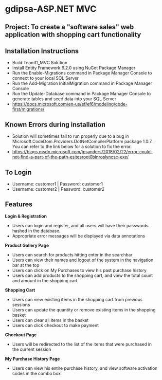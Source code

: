 # gdipsa-ASP.NET MVC

## Project: To create a "software sales" web application with shopping cart functionality

## Installation Instructions
- Build Team11_MVC Solution
- Install Entity Framework 6.2.0 using NuGet Package Manager
- Run the Enable-Migrations command in Package Manager Console to connect to your local SQL Server
- Run the Add-Migration InitialMigration command in Package Manager Console
- Run the Update-Database command in Package Manager Console to generate tables and seed data into your SQL Server
- https://docs.microsoft.com/en-us/ef/ef6/modeling/code-first/migrations/

## Known Errors during installation
- Solution will sometimes fail to run properly due to a bug in Microsoft.CodeDom.Providers.DotNetCompilerPlatform package 1.0.7. You can    refer to the link below for a solution to fix the error.
- https://blogs.msdn.microsoft.com/jpsanders/2018/02/22/error-could-not-find-a-part-of-the-path-esitesroot0binroslyncsc-exe/

## To Login 
- Username: customer1 | Password: customer1 
- Username: customer2 | Password: customer2

## Features

**Login & Registration**
- Users can login and register, and all users will have their passwords hashed in the database.
- Appropriate error messages will be displayed via data annotations

**Product Gallery Page**
- Users can search for products hitting enter in the searchbar
- Users can view their names and logout of the system in the navigation bar at the top
- Users can click on My Purchases to view his past purchase history
- Users can add products to the shopping cart, and view the total count and amount in the shopping cart

**Shopping Cart**
- Users can view existing items in the shopping cart from previous sessions
- Users can update the quantity or remove existing items in the shopping basket
- Users can clear all items in the basket
- Users can click checkout to make payment

**Checkout Page**
- Users will be redirected to the list of the items that were purchased in the current session

**My Purchase History Page**
- Users can view his entire purchase history, and view software activation codes in the combo box




